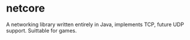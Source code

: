 # netcore
A networking library written entirely in Java, implements TCP, future UDP support. Suittable for games.
